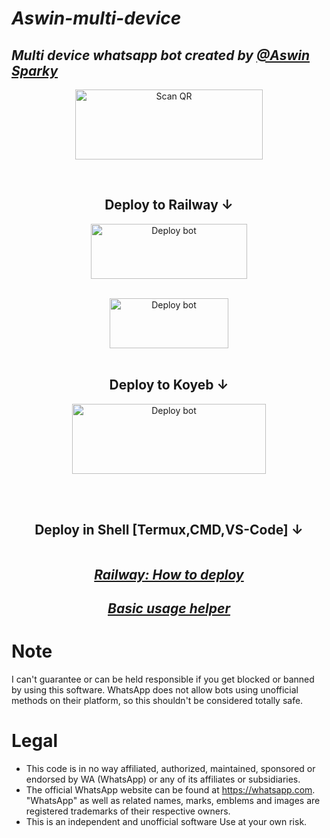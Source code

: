 # _Aswin-multi-device_
## _Multi device whatsapp bot created by [@Aswin Sparky](https://github.com/Sparkymon777)_
  
<div align="center">
   
<a href="https://raganork.ml"><img align="center" src="https://i.imgur.com/dzPTA6u.png" alt="Scan QR" height="112" width="300" /></a>
<br>
<div>
<br>

## Deploy to Railway ↓

<a href="https://github.com/Sparkymon777/Aswin-MD/fork" target="blank"><img align="center" src="https://i.imgur.com/cxaSEWe.png" alt="Deploy bot" height="88" width="250" /></a>
  <div>
<br>
<a href="https://railway.app/new" target="blank"><img align="center" src="https://railway.app/button.svg" alt="Deploy bot" height="80" width="190" /></a>
  <div>
<br>

## Deploy to Koyeb ↓

<a href="https://raganork.souravkl11.xyz/deploy" target="blank"><img align="center" src="https://i.imgur.com/PNoLtFq.png" alt="Deploy bot" height="112" width="310" /></a>
  <div>
<br>
<div>
  <br>

## Deploy in Shell [Termux,CMD,VS-Code] ↓
<div align="left">

```
```

<div align="center">

## _[Railway: How to deploy](https://github)_

## _[Basic usage helper](https://github.com/souravkl11/raganork-md/wiki/Raganork-Documentation)_

<div align="left">

# Note

I can't guarantee or can be held responsible if you get blocked or banned by using this software. WhatsApp does not allow bots using unofficial methods on their platform, so this shouldn't be considered totally safe. 

# Legal

-   This code is in no way affiliated, authorized, maintained, sponsored or endorsed by WA (WhatsApp) or any of its affiliates or subsidiaries.
-   The official WhatsApp website can be found at https://whatsapp.com. "WhatsApp" as well as related names, marks, emblems and images are registered trademarks of their respective owners.
-   This is an independent and unofficial software Use at your own risk.
